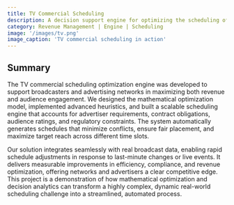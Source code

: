 ```yaml
---
title: TV Commercial Scheduling
description: A decision support engine for optimizing the scheduling of TV commercials, balancing audience reach, advertiser demands, and network constraints.
category: Revenue Management | Engine | Scheduling
image: '/images/tv.png'
image_caption: 'TV commercial scheduling in action'
---
```


## Summary

The TV commercial scheduling optimization engine was developed to support broadcasters and advertising networks in maximizing both revenue and audience engagement. We designed the mathematical optimization model, implemented advanced heuristics, and built a scalable scheduling engine that accounts for advertiser requirements, contract obligations, audience ratings, and regulatory constraints. The system automatically generates schedules that minimize conflicts, ensure fair placement, and maximize target reach across different time slots.  

Our solution integrates seamlessly with real broadcast data, enabling rapid schedule adjustments in response to last-minute changes or live events. It delivers measurable improvements in efficiency, compliance, and revenue optimization, offering networks and advertisers a clear competitive edge. This project is a demonstration of how mathematical optimization and decision analytics can transform a highly complex, dynamic real-world scheduling challenge into a streamlined, automated process.